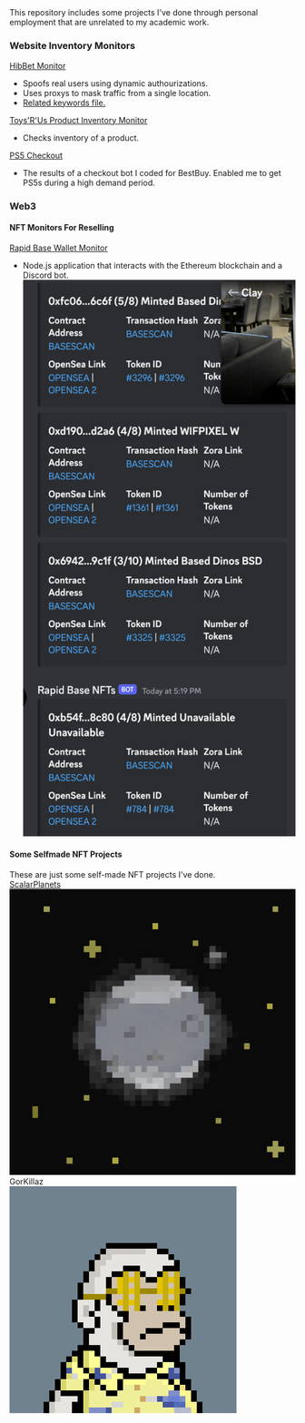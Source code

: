 ##
This repository includes some projects I've done through personal employment that are unrelated to my academic work.

### Website Inventory Monitors
[HibBet Monitor](./hibbetttest.js)
- Spoofs real users using dynamic authourizations.
- Uses proxys to mask traffic from a single location.
- [Related keywords file.](./keywords.json)

[Toys'R'Us Product Inventory Monitor](./toysrusStockCheck.js)
- Checks inventory of a product.

[PS5 Checkout](./ps5checkouts.png)
- The results of a checkout bot I coded for BestBuy. Enabled me to get PS5s during a high demand period.

### Web3
#### NFT Monitors For Reselling

[Rapid Base Wallet Monitor](./rapid-base-walletwatcher.js)
- Node.js application that interacts with the Ethereum blockchain and a Discord bot.
![Monitor Image](./discordNFTMonitor.png)

#### Some Selfmade NFT Projects
These are just some self-made NFT projects I've done. <br >
[ScalarPlanets](https://solscan.io/collection/1af61b23a0889f43a3256a5573a9d38c0532beb24f63628acd14a9bde71318e0) <br >
![Scalar0 PNG](./scalar0.png)
<br >
GorKillaz <br >
![GorKillaz GIF](./Gorkillaz.gif)
